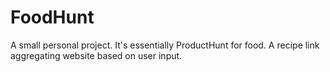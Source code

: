 FoodHunt
=======
A small personal project. It's essentially ProductHunt for food. A recipe link aggregating website based on user input. 
